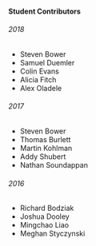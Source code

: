 #### Student Contributors
###### 2018
 - Steven Bower
 - Samuel Duemler
 - Colin Evans
 - Alicia Fitch
 - Alex Oladele

###### 2017
 - Steven Bower
 - Thomas Burlett
 - Martin Kohlman
 - Addy Shubert
 - Nathan Soundappan

###### 2016
 - Richard Bodziak
 - Joshua Dooley
 - Mingchao Liao
 - Meghan Styczynski